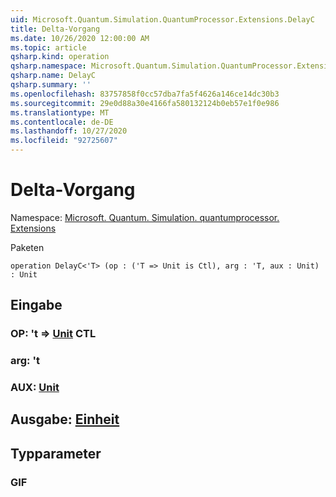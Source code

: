 ```yaml
---
uid: Microsoft.Quantum.Simulation.QuantumProcessor.Extensions.DelayC
title: Delta-Vorgang
ms.date: 10/26/2020 12:00:00 AM
ms.topic: article
qsharp.kind: operation
qsharp.namespace: Microsoft.Quantum.Simulation.QuantumProcessor.Extensions
qsharp.name: DelayC
qsharp.summary: ''
ms.openlocfilehash: 83757858f0cc57dba7fa5f4626a146ce14dc30b3
ms.sourcegitcommit: 29e0d88a30e4166fa580132124b0eb57e1f0e986
ms.translationtype: MT
ms.contentlocale: de-DE
ms.lasthandoff: 10/27/2020
ms.locfileid: "92725607"
---
```

# <a name="delayc-operation"></a>Delta-Vorgang

Namespace: [Microsoft. Quantum. Simulation. quantumprocessor. Extensions](xref:Microsoft.Quantum.Simulation.QuantumProcessor.Extensions)

Paketen [](https://nuget.org/packages/)




```qsharp
operation DelayC<'T> (op : ('T => Unit is Ctl), arg : 'T, aux : Unit) : Unit
```


## <a name="input"></a>Eingabe

### <a name="op--t--unit-ctl"></a>OP: 't => [Unit](xref:microsoft.quantum.lang-ref.unit) CTL




### <a name="arg--t"></a>arg: 't




### <a name="aux--unit"></a>AUX: [Unit](xref:microsoft.quantum.lang-ref.unit)





## <a name="output--unit"></a>Ausgabe: [Einheit](xref:microsoft.quantum.lang-ref.unit)



## <a name="type-parameters"></a>Typparameter

### <a name="t"></a>GIF

